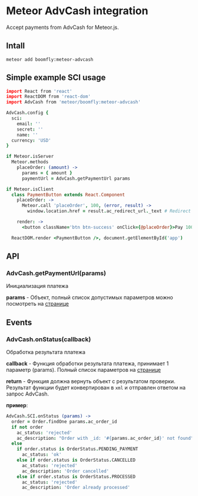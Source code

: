 # Meteor AdvCash integration

Accept payments from AdvCash for Meteor.js.

## Intall

```shell
meteor add boomfly:meteor-advcash
```

## Simple example SCI usage

```coffeescript
import React from 'react'
import ReactDOM from 'react-dom'
import AdvCash from 'meteor/boomfly:meteor-advcash'

AdvCash.config {
  sci:
    email: ''
    secret: ''
    name: ''
  currency: 'USD'
}

if Meteor.isServer
  Meteor.methods
    placeOrder: (amount) ->
      params = { amount }
      paymentUrl = AdvCash.getPaymentUrl params

if Meteor.isClient
  class PaymentButton extends React.Component
    placeOrder: ->
      Meteor.call 'placeOrder', 100, (error, result) ->
        window.location.href = result.ac_redirect_url._text # Redirect to payment page

    render: ->
      <button className='btn btn-success' onClick={@placeOrder}>Pay 100 USD</button>

  ReactDOM.render <PaymentButton />, document.getElementById('app')
```

## API

### AdvCash.getPaymentUrl(params)

Инициализация платежа

**params** - Объект, полный список допустимых параметров можно посмотреть на [странице](https://advcash.com/files/documents/sci_1_10_final_uptodate_1.pdf)

## Events

### AdvCash.onStatus(callback)

Обработка результата платежа

**callback** - Функция обработки результата платежа, принимает 1 параметр (params). Полный список параметров на [странице](https://advcash.com/files/documents/sci_1_10_final_uptodate_1.pdf)

**return** - Функция должна вернуть объект с результатом проверки. Результат функции будет конвертирован в `xml` и отправлен ответом на запрос AdvCash.

**пример**:

```coffeescript
AdvCash.SCI.onStatus (params) ->
  order = Order.findOne params.ac_order_id
  if not order
    ac_status: 'rejected'
    ac_description: "Order with _id: '#{params.ac_order_id}' not found"
  else
    if order.status is OrderStatus.PENDING_PAYMENT
      ac_status: 'ok'
    else if order.status is OrderStatus.CANCELLED
      ac_status: 'rejected'
      ac_description: 'Order cancelled'
    else if order.status is OrderStatus.PROCESSED
      ac_status: 'rejected'
      ac_description: 'Order already processed'
```
